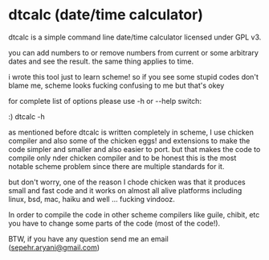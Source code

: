 dtcalc (date/time calculator)
======

dtcalc is a simple command line date/time calculator licensed under GPL v3.

you can add numbers to or remove numbers from current or some arbitrary dates and see the result.
the same thing applies to time.

i wrote this tool just to learn scheme! so if you see some stupid codes don't blame me, 
scheme looks fucking confusing to me but that's okey

for complete list of options please use -h or --help switch:

:) dtcalc -h

as mentioned before dtcalc is written completely in scheme, I use chicken compiler and also some of the chicken eggs! 
and extensions to make the code simpler and smaller and also easier to port. but that makes the code to compile only 
nder chicken compiler and to be honest this is the most notable scheme problem since there are multiple standards for it. 

but don't worry, one of the reason I chode chicken was that it produces small and fast code and it works on almost all
alive platforms including linux, bsd, mac, haiku and well ... fucking vindooz.

In order to compile the code in other scheme compilers like guile, chibit, etc you have to change some parts 
of the code (most of the code!). 

BTW, if you have any question send me an email (sepehr.aryani@gmail.com)
